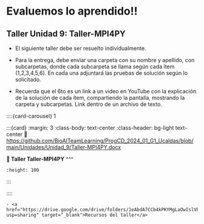 # Evaluemos lo aprendido!! 

## Taller Unidad 9: Taller-MPI4PY

- El siguiente taller debe ser resuelto individualmente.

- Para la entrega, debe enviar una carpeta con su nombre y apellido, con subcarpetas, donde cada subcarpeta se llama según cada ítem (1,2,3,4,5,6). En cada una adjuntará las pruebas de solución según lo solicitado.

- Recuerda que el 6to es un link a un video en YouTube con la explicación de la solución de cada ítem, compartiendo la pantalla, mostrando la carpeta y subcarpetas. Link dentro de un archivo de texto.

::::{card-carousel} 1

:::{card}
:margin: 3
:class-body: text-center
:class-header: bg-light text-center
:link: https://github.com/BioAITeamLearning/ProgCD_2024_01_G1_Ucaldas/blob/main/Unidades/Unidad_9/Taller-MPI4PY.docx

**💬 Taller Taller-MPI4PY**
^^^
```{image} https://gcloud.devoteam.com/wp-content/uploads/sites/32/2021/08/Google_Docs_logo_2014-2020.svg.png
:height: 100
```
:::

::::

```{tip}
- <a href="https://drive.google.com/drive/folders/1eAbdA7CCb4kPKYMgLaOwIslVbGZvYSHw?usp=sharing" target="_blank">Recursos del taller</a>
```
